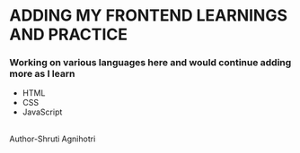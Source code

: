 <h1>ADDING MY FRONTEND LEARNINGS AND PRACTICE</h1>
<h3>Working on various languages here and would continue adding more as I learn</h3>
<ul>
  <li>HTML</li>
  <li>CSS</li>
  <li>JavaScript</li>
</ul>
<div>
  <br>
  Author-Shruti Agnihotri
</div>
